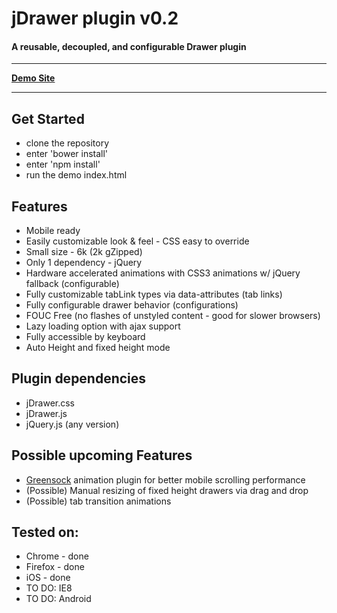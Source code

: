 # jDrawer plugin v0.2 &nbsp;

#### A reusable, decoupled, and configurable Drawer plugin
---
**[Demo Site](http://josephjung.co.nf/projects/jDrawer/)** 

---

## Get Started

 - clone the repository
 - enter 'bower install'
 - enter 'npm install'
 - run the demo index.html

## Features
            
- Mobile ready
- Easily customizable look & feel - CSS easy to override
- Small size - 6k (2k gZipped)
- Only 1 dependency - jQuery
- Hardware accelerated animations with CSS3 animations w/ jQuery fallback (configurable)
- Fully customizable tabLink types via data-attributes (tab links)
- Fully configurable drawer behavior (configurations) 
- FOUC Free (no flashes of unstyled content - good for slower browsers)
- Lazy loading option with ajax support
- Fully accessible by keyboard
- Auto Height and fixed height mode

## Plugin dependencies
- jDrawer.css 
- jDrawer.js 
- jQuery.js (any version)

## Possible upcoming Features 
    
- [Greensock](http://www.greensock.com/http://www.greensock.com/) animation plugin for better mobile scrolling performance 
- (Possible) Manual resizing of fixed height drawers via drag and drop
- (Possible) tab transition animations

## Tested on:
- Chrome - done
- Firefox - done
- iOS - done
- TO DO: IE8
- TO DO: Android
           





